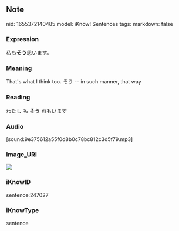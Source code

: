 ## Note
nid: 1655372140485
model: iKnow! Sentences
tags: 
markdown: false

### Expression
私も<b>そう</b>思います。

### Meaning
That's what I think too.
そう -- in such manner, that way

### Reading
わたし も <b>そう</b> おもいます

### Audio
[sound:9e375612a55f0d8b0c78bc812c3d5f79.mp3]

### Image_URI
<img src="f7ca9bae2a0063ddb46f39caa6be08e3.jpg">

### iKnowID
sentence:247027

### iKnowType
sentence
